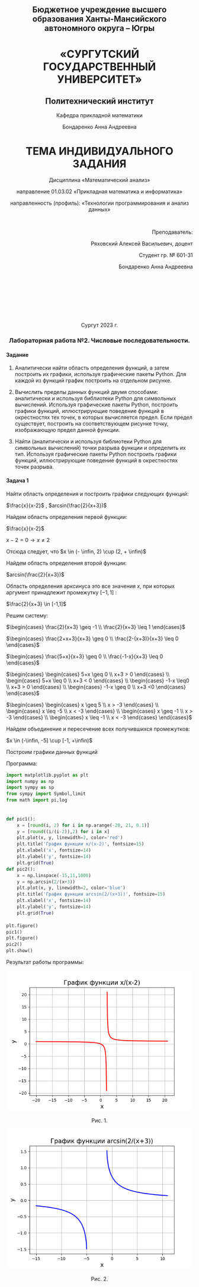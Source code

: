 
<h2 style="text-align: center;">Бюджетное учреждение высшего образования Ханты-Мансийского автономного округа – Югры</h2>  

<h1 style="text-align: center;">«СУРГУТСКИЙ ГОСУДАРСТВЕННЫЙ УНИВЕРСИТЕТ»</h1>

<h2 style="text-align: center;">Политехнический институт</h2>

<p style="text-align: center;">Кафедра прикладной математики</p>

<p style="text-align: center;">Бондаренко Анна Андреевна</p>

<h1 style="text-align: center;">ТЕМА ИНДИВИДУАЛЬНОГО ЗАДАНИЯ</h1>

<p style="text-align: center;">Дисциплина «Математический анализ»</p>

<p style="text-align: center;">направление 01.03.02 «Прикладная математика и информатика»</p>

<p style="text-align: center;">направленность (профиль): «Технологии программирования и анализ данных»</p>

<pre>

</pre>

<p style="text-align: right;">Преподаватель:  </p>

<p style="text-align: right;">Ряховский Алексей Васильевич, доцент</p>

<p style="text-align: right;">Студент гр. № 601-31</p>

<p style="text-align: right;">Бондаренко Анна Андреевна</p>

<pre>







</pre>

<p style="text-align: center;">Сургут 2023 г.</p>

<h3 style="text-align: center;">Лабораторная работа №2. Числовые последовательности.</h3>

#### Задание
1. Аналитически найти область определения функций, а затем построить их графики, используя графические пакеты Python. Для каждой из функций график построить на отдельном рисунке.

2. Вычислить пределы данных функций двумя способами: аналитически и используя библиотеки Python для символьных вычислений. Используя графические пакеты Python, построить графики функций, иллюстрирующие поведение функций в окрестностях тех точек, в которых вычисляется предел. Если предел существует, построить на соответствующем рисунке точку, изображающую предел данной функции.

3. Найти (аналитически и используя библиотеки Python для символьных вычислений) точки разрыва функции и определить их тип. Используя графические пакеты Python построить графики функций, иллюстрирующие поведение функций в окрестностях точек разрыва.

#### Задача 1

Найти область определения и построить графики следующих функций:

$\frac{x}{x-2}$ , $arcsin(\frac{2}{x+3})$

Найдем область определения первой функции:

$\frac{x}{x-2}$

$x-2= 0 \rightarrow x \neq 2$

Отсюда следует, что $x \in (- \infin, 2) \cup (2, + \infin)$

Найдем область определения второй функции:

$arcsin(\frac{2}{x+3})$

Область определения арксинуса это все значения $x$, при которых аргумент принадлежит промежутку $[-1,1]$ :

$\frac{2}{x+3} \in [-1,1]$

Решим систему:

$\begin{cases} \frac{2}{x+3} \geq -1 \\
\frac{2}{x+3} \leq 1
\end{cases}$

$\begin{cases} \frac{2+x+3}{x+3} \geq 0 \\
\frac{2-(x+3)}{x+3} \leq 0
\end{cases}$

$\begin{cases} \frac{5+x}{x+3} \geq 0 \\
\frac{-1-x}{x+3} \leq 0
\end{cases}$

$\begin{cases} \begin{cases} 5+x \geq 0 \\ x+3 > 0 \end{cases} \\
\begin{cases} 5+x \leq 0 \\ x+3 < 0 \end{cases} \\
\begin{cases} -1-x \leq0 \\ x+3 > 0 \end{cases} \\
\begin{cases} -1-x \geq 0 \\ x+3 <0 \end{cases}
\end{cases}$

$\begin{cases} \begin{cases} x \geq 5 \\ x > -3 \end{cases} \\
\begin{cases} x \leq -5 \\ x < -3 \end{cases} \\
\begin{cases} x \geq -1 \\ x > -3 \end{cases} \\
\begin{cases} x \leq -1 \\ x < -3 \end{cases}
\end{cases}$

Найдем объединение и пересечение всех получившихся промежутков:

$x \in (-\infin, -5] \cup [-1, +\infin)$

Построим графики данных функций

Программа:

```python
import matplotlib.pyplot as plt
import numpy as np
import sympy as sp
from sympy import Symbol,limit
from math import pi,log


def pic1():
    x = [round(i, 2) for i in np.arange(-20, 21, 0.1)]
    y = [round((i/(i-2)),2) for i in x]
    plt.plot(x, y, linewidth=2, color='red')
    plt.title('График функции x/(x-2)', fontsize=15)
    plt.xlabel('x', fontsize=14)
    plt.ylabel('y', fontsize=14) 
    plt.grid(True)
def pic2():
    x = np.linspace(-15,11,1000)
    y = np.arcsin(2/(x+3))
    plt.plot(x, y, linewidth=2, color='blue')
    plt.title('График функции arcsin(2/(x+3))', fontsize=15)
    plt.xlabel('x', fontsize=14)
    plt.ylabel('y', fontsize=14) 
    plt.grid(True)

plt.figure()
pic1()
plt.figure()
pic2()
plt.show()


```
Результат работы программы:

![](1.png)
<p style="text-align: center;">Рис. 1.</p>

![](2.png)
<p style="text-align: center;">Рис. 2.</p>



